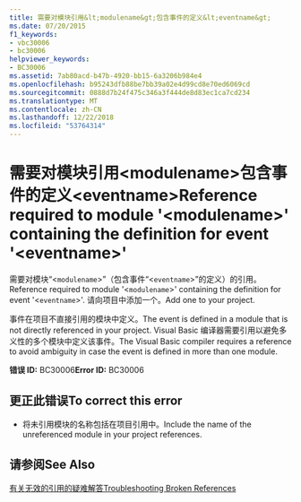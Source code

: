 ```yaml
---
title: 需要对模块引用&lt;modulename&gt;包含事件的定义&lt;eventname&gt;
ms.date: 07/20/2015
f1_keywords:
- vbc30006
- bc30006
helpviewer_keywords:
- BC30006
ms.assetid: 7ab80acd-b47b-4920-bb15-6a3206b984e4
ms.openlocfilehash: b95243dfb88be7bb39a02e4d99cd8e70ed6069cd
ms.sourcegitcommit: 0888d7b24f475c346a3f444de8d83ec1ca7cd234
ms.translationtype: MT
ms.contentlocale: zh-CN
ms.lasthandoff: 12/22/2018
ms.locfileid: "53764314"
---
```

# <a name="reference-required-to-module-ltmodulenamegt-containing-the-definition-for-event-lteventnamegt"></a><span data-ttu-id="6e88d-102">需要对模块引用&lt;modulename&gt;包含事件的定义&lt;eventname&gt;</span><span class="sxs-lookup"><span data-stu-id="6e88d-102">Reference required to module '&lt;modulename&gt;' containing the definition for event '&lt;eventname&gt;'</span></span>
<span data-ttu-id="6e88d-103">需要对模块“<`modulename`>”（包含事件“<`eventname`>”的定义）的引用。</span><span class="sxs-lookup"><span data-stu-id="6e88d-103">Reference required to module '<`modulename`>' containing the definition for event '<`eventname`>'.</span></span> <span data-ttu-id="6e88d-104">请向项目中添加一个。</span><span class="sxs-lookup"><span data-stu-id="6e88d-104">Add one to your project.</span></span>  
  
 <span data-ttu-id="6e88d-105">事件在项目不直接引用的模块中定义。</span><span class="sxs-lookup"><span data-stu-id="6e88d-105">The event is defined in a module that is not directly referenced in your project.</span></span> <span data-ttu-id="6e88d-106">Visual Basic 编译器需要引用以避免多义性的多个模块中定义该事件。</span><span class="sxs-lookup"><span data-stu-id="6e88d-106">The Visual Basic compiler requires a reference to avoid ambiguity in case the event is defined in more than one module.</span></span>  
  
 <span data-ttu-id="6e88d-107">**错误 ID:** BC30006</span><span class="sxs-lookup"><span data-stu-id="6e88d-107">**Error ID:** BC30006</span></span>  
  
## <a name="to-correct-this-error"></a><span data-ttu-id="6e88d-108">更正此错误</span><span class="sxs-lookup"><span data-stu-id="6e88d-108">To correct this error</span></span>  
  
-   <span data-ttu-id="6e88d-109">将未引用模块的名称包括在项目引用中。</span><span class="sxs-lookup"><span data-stu-id="6e88d-109">Include the name of the unreferenced module in your project references.</span></span>  
  
## <a name="see-also"></a><span data-ttu-id="6e88d-110">请参阅</span><span class="sxs-lookup"><span data-stu-id="6e88d-110">See Also</span></span>  
 [<span data-ttu-id="6e88d-111">有关无效的引用的疑难解答</span><span class="sxs-lookup"><span data-stu-id="6e88d-111">Troubleshooting Broken References</span></span>](/visualstudio/ide/troubleshooting-broken-references)

